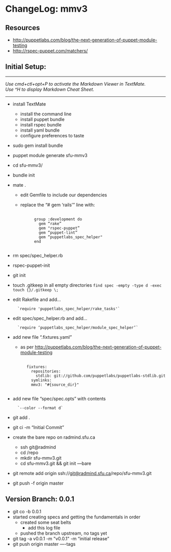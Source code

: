 # ChangeLog: mmv3

## Resources

- http://puppetlabs.com/blog/the-next-generation-of-puppet-module-testing
- http://rspec-puppet.com/matchers/

## Initial Setup:

---

_Use cmd+ctl+opt+P to activate the Markdown Viewer in TextMate._<br>
_Use ^H to display Markdown Cheat Sheet._

---


- install TextMate
  * install the command line
  * install puppet bundle
  * install rspec bundle
  * install yaml bundle
  * configure preferences to taste
- sudo gem install bundle
- puppet module generate sfu-mmv3
- cd sfu-mmv3/
- bundle init
- mate .
  * edit Gemfile to include our dependencies
  * replace the “# gem ‘rails’” line with:
  
    <pre>
      <code>
          group :development do
            gem “rake”
            gem "rspec-puppet”
            gem “puppet-lint”
            gem “puppetlabs_spec_helper"
          end
      </code>
    </pre>
- rm spec/spec_helper.rb 
- rspec-puppet-init
- git init
- touch .gitkeep in all empty directories
        `find spec -empty -type d -exec touch {}/.gitkeep \;`
- edit Rakefile and add...

        `require 'puppetlabs_spec_helper/rake_tasks'`
- edit spec/spec_helper.rb and add...

        `require ‘puppetlabs_spec_helper/module_spec_helper’`
- add new file “.fixtures.yaml”
  * as per http://puppetlabs.com/blog/the-next-generation-of-puppet-module-testing
  
  <pre>
    <code>
        fixtures:
          repositories:
            stdlib: git://github.com/puppetlabs/puppetlabs-stdlib.git
          symlinks:
          mmv3: "#{source_dir}"
    </code>
  </pre>
- add new file “spec/spec.opts” with contents

        `--color --format d`
- git add .
- git ci -m “Initial Commit”
- create the bare repo on radmind.sfu.ca
  * ssh git@radmind
  * cd /repo
  * mkdir sfu-mmv3.git
  * cd sfu-mmv3.git && git init —bare
- git remote add origin ssh://git@radmind.sfu.ca/repo/sfu-mmv3.git
- git push -f origin master

## Version Branch: 0.0.1
- git co -b 0.0.1
- started creating specs and getting the fundamentals in order
  * created some seat belts
	* add this log file
  * pushed the branch upstream, no tags yet
- git tag -a v0.0.1 -m "v0.0.1" -m “initial release”
- git push origin master —-tags 


